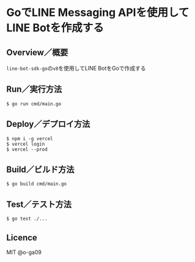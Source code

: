 # GoでLINE Messaging APIを使用してLINE Botを作成する

## Overview／概要

`line-bot-sdk-go`の`v8`を使用してLINE BotをGoで作成する

## Run／実行方法

```
$ go run cmd/main.go
```

## Deploy／デプロイ方法

```
$ npm i -g vercel
$ vercel login
$ vercel --prod
```

## Build／ビルド方法

```
$ go build cmd/main.go
```

## Test／テスト方法

```
$ go test ./...
```

## Licence

MIT @o-ga09
